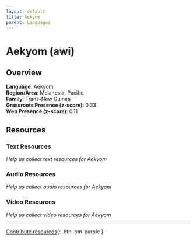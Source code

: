 ```yaml
---
layout: default
title: Aekyom
parent: Languages
---
```


# Aekyom (awi)

## Overview

**Language**: Aekyom  
**Region/Area**: Melanesia, Pacific  
**Family**: Trans-New Guinea  
**Grassroots Presence (z-score)**: 0.33  
**Web Presence (z-score)**: 0.11  

## Resources

### Text Resources
*Help us collect text resources for Aekyom*

### Audio Resources
*Help us collect audio resources for Aekyom*

### Video Resources
*Help us collect video resources for Aekyom*

---

[Contribute resources](https://forms.office.com/e/1SfLJx3u1r){: .btn .btn-purple }
